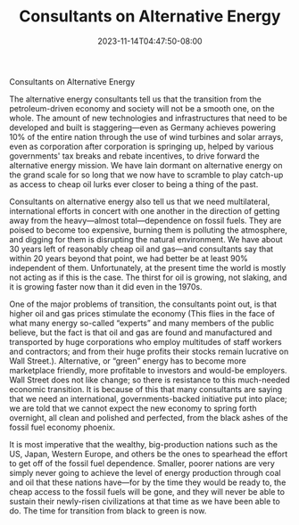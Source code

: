 ﻿---
title: "Consultants on Alternative Energy"
date: 2023-11-14T04:47:50-08:00
description: "alternative energy Tips for Web Success"
featured_image: "/images/alternative energy.jpg"
tags: ["alternative energy"]
---

Consultants on Alternative Energy

The alternative energy consultants tell us that the transition from the petroleum-driven economy and society will not be a smooth one, on the whole. The amount of new technologies and infrastructures that need to be developed and built is staggering—even as Germany achieves powering 10% of the entire nation through the use of wind turbines and solar arrays, even as corporation after corporation is springing up, helped by various governments' tax breaks and rebate incentives, to drive forward the alternative energy mission. We have lain dormant on alternative energy on the grand scale for so long that we now have to scramble to play catch-up as access to cheap oil lurks ever closer to being a thing of the past. 

Consultants on alternative energy also tell us that we need multilateral, international efforts in concert with one another in the direction of getting away from the heavy—almost total—dependence on fossil fuels. They are poised to become too expensive, burning them is polluting the atmosphere, and digging for them is disrupting the natural environment. We have about 30 years left of reasonably cheap oil and gas—and consultants say that within 20 years beyond that point, we had better be at least 90% independent of them. Unfortunately, at the present time the world is mostly not acting as if this is the case. The thirst for oil is growing, not slaking, and it is growing faster now than it did even in the 1970s.

One of the major problems of transition, the consultants point out, is that higher oil and gas prices stimulate the economy (This flies in the face of what many energy so-called “experts” and many members of the public believe, but the fact is that oil and gas are found and manufactured and transported by huge corporations who employ multitudes of staff workers and contractors; and from their huge profits their stocks remain lucrative on Wall Street.). Alternative, or “green” energy has to become more marketplace friendly, more profitable to investors and would-be employers. Wall Street does not like change; so there is resistance to this much-needed economic transition. It is because of this that many consultants are saying that we need an international, governments-backed initiative put into place; we are told that we cannot expect the new economy to spring forth overnight, all clean and polished and perfected, from the black ashes of the fossil fuel economy phoenix.   

It is most imperative that the wealthy, big-production nations such as the US, Japan, Western Europe, and others be the ones to spearhead the effort to get off of the fossil fuel dependence. Smaller, poorer nations are very simply never going to achieve the level of energy production through coal and oil that these nations have—for by the time they would be ready to, the cheap access to the fossil fuels will be gone, and they will never be able to sustain their newly-risen civilizations at that time as we have been able to do.  The time for transition from black to green is now. 



